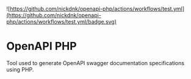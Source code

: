 ![https://github.com/nickdnk/openapi-php/actions/workflows/test.yml](https://github.com/nickdnk/openapi-php/actions/workflows/test.yml/badge.svg)
# OpenAPI PHP
Tool used to generate OpenAPI swagger documentation specifications  using PHP.
